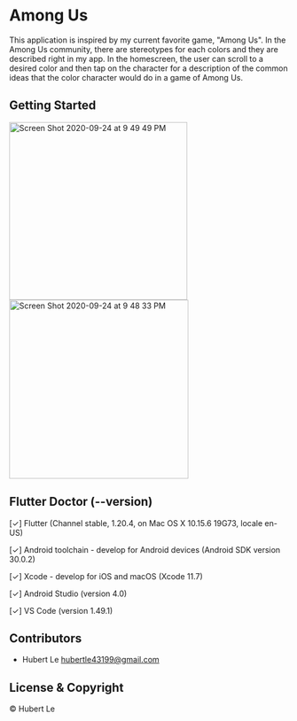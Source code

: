 # Among Us
This application is inspired by my current favorite game, "Among Us". In the Among Us community, there are stereotypes for each colors and they are described right in my app. In the homescreen, the user can scroll to a desired color and then tap on the character for a description of the common ideas that the color character would do in a game of Among Us.

## Getting Started
<img width="321" alt="Screen Shot 2020-09-24 at 9 49 49 PM" src="https://user-images.githubusercontent.com/56861838/94227732-1946f000-feb0-11ea-9999-5c4c68dbe680.png">
<img width="323" alt="Screen Shot 2020-09-24 at 9 48 33 PM" src="https://user-images.githubusercontent.com/56861838/94227733-1a781d00-feb0-11ea-9d9b-aaf72057a8b9.png">

## Flutter Doctor (--version)
[✓] Flutter (Channel stable, 1.20.4, on Mac OS X 10.15.6 19G73, locale en-US)
 
[✓] Android toolchain - develop for Android devices (Android SDK version 30.0.2)

[✓] Xcode - develop for iOS and macOS (Xcode 11.7)

[✓] Android Studio (version 4.0)

[✓] VS Code (version 1.49.1)

## Contributors
- Hubert Le <hubertle43199@gmail.com>

## License & Copyright
© Hubert Le

